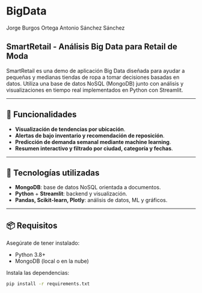 # BigData

Jorge Burgos Ortega
Antonio Sánchez Sánchez

## SmartRetail - Análisis Big Data para Retail de Moda

SmartRetail es una demo de aplicación Big Data diseñada para ayudar a pequeñas y medianas tiendas de ropa a tomar decisiones basadas en datos. Utiliza una base de datos NoSQL (MongoDB) junto con análisis y visualizaciones en tiempo real implementados en Python con Streamlit.

---

## 🚀 Funcionalidades

- **Visualización de tendencias por ubicación**.
- **Alertas de bajo inventario y recomendación de reposición**.
- **Predicción de demanda semanal mediante machine learning**.
- **Resumen interactivo y filtrado por ciudad, categoría y fechas**.

---

## 🧰 Tecnologías utilizadas

- **MongoDB**: base de datos NoSQL orientada a documentos.
- **Python** + **Streamlit**: backend y visualización.
- **Pandas, Scikit-learn, Plotly**: análisis de datos, ML y gráficos.

---

## 📦 Requisitos

Asegúrate de tener instalado:

- Python 3.8+
- MongoDB (local o en la nube)

Instala las dependencias:

```bash
pip install -r requirements.txt

